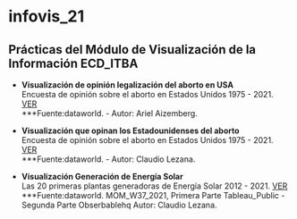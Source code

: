 
# infovis_21

## Prácticas del Módulo de Visualización de la Información ECD_ITBA


- **Visualización de opinión legalización del aborto en USA**  
    Encuesta de opinión sobre el aborto en Estados Unidos 1975 - 2021.  [VER](https://cdlezana.github.io/infovis_21/mom2021_w36.html)  
    ***Fuente:dataworld. - Autor: Ariel Aizemberg.
    
- **Visualización que opinan los Estadounidenses del aborto**  
    Encuesta de opinión sobre el aborto en Estados Unidos 1975 - 2021.  [VER](https://cdlezana.github.io/infovis_21/mom_w36_2021_cl.html)  
    ***Fuente:dataworld. - Autor: Claudio Lezana.    

- **Visualización Generación de Energía Solar**  
    Las 20 primeras plantas generadoras de Energía Solar 2012 - 2021.  [VER](https://cdlezana.github.io/infovis_21/mom_w37_2021.html)  
    ***Fuente:dataworld. MOM_W37_2021, Primera Parte Tableau_Public - Segunda Parte Obserbablehq
    Autor: Claudio Lezana.    


 
